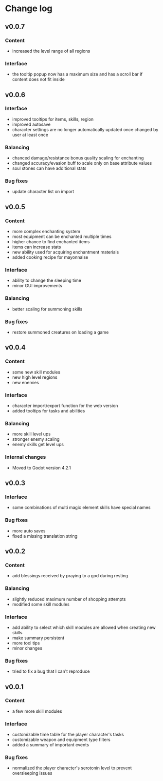 # Change log

## v0.0.7
### Content
* increased the level range of all regions

### Interface
* the tooltip popup now has a maximum size and has a scroll bar if content does not fit inside

## v0.0.6
### Interface
* improved tooltips for items, skills, region
* improved autosave
* character settings are no longer automatically updated once changed by user at least once

### Balancing
* chanced damage/resistance bonus quality scaling for enchanting
* changed accuracy/evasion buff to scale only on base attribute values
* soul stones can have additional stats

### Bug fixes
* update character list on import

## v0.0.5
### Content
* more complex enchanting system
* most equipment can be enchanted multiple times
* higher chance to find enchanted items
* items can increase stats
* new ability used for acquiring enchantment materials
* added cooking recipe for mayonnaise

### Interface
* ability to change the sleeping time
* minor GUI improvements

### Balancing
* better scaling for summoning skills

### Bug fixes
* restore summoned creatures on loading a game

## v0.0.4
### Content
* some new skill modules
* new high level regions
* new enemies

### Interface
* character import/export function for the web version
* added tooltips for tasks and abilities

### Balancing
* more skill level ups
* stronger enemy scaling
* enemy skills get level ups

### Internal changes
* Moved to Godot version 4.2.1

## v0.0.3
### Interface
* some combinations of multi magic element skills have special names

### Bug fixes
* more auto saves
* fixed a missing translation string

## v0.0.2
### Content
* add blessings received by praying to a god during resting

### Balancing
* slightly reduced maximum number of shopping attempts
* modified some skill modules

### Interface
* add ability to select which skill modules are allowed when creating new skills
* make summary persistent
* more tool tips
* minor changes

### Bug fixes
* tried to fix a bug that I can't reproduce

## v0.0.1
### Content
* a few more skill modules

### Interface
* customizable time table for the player character's tasks
* customizable weapon and equipment type filters
* added a summary of important events

### Bug fixes
* normalized the player character's serotonin level to prevent oversleeping issues
